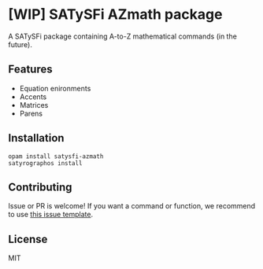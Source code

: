 # [WIP] SATySFi AZmath package

A SATySFi package containing A-to-Z mathematical commands (in the future).

## Features

* Equation enironments
* Accents
* Matrices
* Parens

## Installation

```
opam install satysfi-azmath
satyrographos install
```

## Contributing

Issue or PR is welcome!
If you want a command or function, we recommend to use
[this issue template](https://github.com/monaqa/satysfi-azmath/issues/new?assignees=&labels=enhancement&template=command-function-request.md&title=).

## License

MIT
